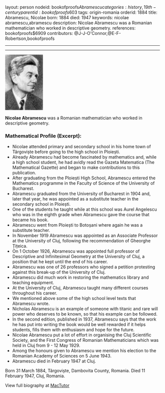 layout: person
nodeid: bookofproofs$Abramescu
categories: history,19th-century
parentid: bookofproofs$603
tags: origin-romania
orderid: 1884
title: Abramescu, Nicolae
born: 1884
died: 1947
keywords: nicolae abramescu,abramescu
description: Nicolae Abramescu was a Romanian mathematician who worked in descriptive geometry.
references: bookofproofs$6909
contributors: @J-J-O'Connor,@E-F-Robertson,bookofproofs

---



---

![Abramescu.jpg](https://github.com/bookofproofs/bookofproofs.github.io/blob/main/_sources/_assets/images/portraits/Abramescu.jpg?raw=true)

**Nicolae Abramescu** was a Romanian mathematician who worked in descriptive geometry.

### Mathematical Profile (Excerpt):
* Nicolae attended primary and secondary school in his home town of Târgoviște before going to the high school in Ploiești.
* Already Abramescu had become fascinated by mathematics and, while a high school student, he had avidly read the Gazeta Matematica (The Mathematical Gazette) and began to make contributions to this publication.
* After graduating from the Ploiești High School, Abramescu entered the Mathematics programme in the Faculty of Science of the University of Bucharest.
* Abramescu graduated from the University of Bucharest in 1904 and, later that year, he was appointed as a substitute teacher in the secondary school in Ploiești.
* One of the students he taught while at this school was Aurel Angelescu who was in the eighth grade when Abramescu gave the course that became his book.
* Abramescu went from Ploiești to Botoșani where again he was a substitute teacher.
* In November 1919 Abramescu was appointed as an Associate Professor at the University of Cluj, following the recommendation of Gheorghe Țițeica.
* On 1 October 1926, Abramescu was appointed full professor of Descriptive and Infinitesimal Geometry at the University of Cluj, a position that he kept until the end of his career.
* Abramescu was one of 26 professors who signed a petition protesting against this break-up of the University of Cluj.
* Abramescu did much work in restoring the mathematics library and teaching equipment.
* At the University of Cluj, Abramescu taught many different courses throughout his career.
* We mentioned above some of the high school level texts that Abramescu wrote.
* Nicholas Abramescu is an example of someone with titanic and rare will power who deserves to be known, so that his example can be followed.
* In the second edition, published in 1937, Abramescu says that the work he has put into writing the book would be well rewarded if it helps students, fills them with enthusiasm and hope for the future.
* Nicolae Abramescu put a lot of effort in organising the Cluj Scientific Society, and the First Congress of Romanian Mathematicians which was held in Cluj from 9 - 12 May 1929.
* Among the honours given to Abramescu we mention his election to the Romanian Academy of Sciences on 5 June 1943.
* Abramescu died in February 1947 at Cluj.

Born 31 March 1884, Târgoviște, Dambovita County, Romania. Died 11 February 1947, Cluj, Romania.

View full biography at [MacTutor](https://mathshistory.st-andrews.ac.uk/Biographies/Abramescu/)
